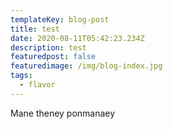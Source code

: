 ```yaml
---
templateKey: blog-post
title: test
date: 2020-08-11T05:42:23.234Z
description: test
featuredpost: false
featuredimage: /img/blog-index.jpg
tags:
  - flavor
---
```

Mane theney ponmanaey